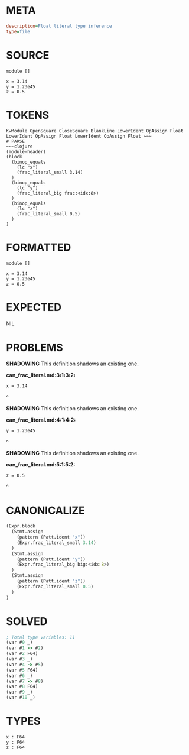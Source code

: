 # META
~~~ini
description=Float literal type inference
type=file
~~~
# SOURCE
~~~roc
module []

x = 3.14
y = 1.23e45
z = 0.5
~~~
# TOKENS
~~~text
KwModule OpenSquare CloseSquare BlankLine LowerIdent OpAssign Float LowerIdent OpAssign Float LowerIdent OpAssign Float ~~~
# PARSE
~~~clojure
(module-header)
(block
  (binop_equals
    (lc "x")
    (frac_literal_small 3.14)
  )
  (binop_equals
    (lc "y")
    (frac_literal_big frac:<idx:8>)
  )
  (binop_equals
    (lc "z")
    (frac_literal_small 0.5)
  )
)
~~~
# FORMATTED
~~~roc
module []

x = 3.14
y = 1.23e45
z = 0.5
~~~
# EXPECTED
NIL
# PROBLEMS
**SHADOWING**
This definition shadows an existing one.

**can_frac_literal.md:3:1:3:2:**
```roc
x = 3.14
```
^


**SHADOWING**
This definition shadows an existing one.

**can_frac_literal.md:4:1:4:2:**
```roc
y = 1.23e45
```
^


**SHADOWING**
This definition shadows an existing one.

**can_frac_literal.md:5:1:5:2:**
```roc
z = 0.5
```
^


# CANONICALIZE
~~~clojure
(Expr.block
  (Stmt.assign
    (pattern (Patt.ident "x"))
    (Expr.frac_literal_small 3.14)
  )
  (Stmt.assign
    (pattern (Patt.ident "y"))
    (Expr.frac_literal_big big:<idx:8>)
  )
  (Stmt.assign
    (pattern (Patt.ident "z"))
    (Expr.frac_literal_small 0.5)
  )
)
~~~
# SOLVED
~~~clojure
; Total type variables: 11
(var #0 _)
(var #1 -> #2)
(var #2 F64)
(var #3 _)
(var #4 -> #5)
(var #5 F64)
(var #6 _)
(var #7 -> #8)
(var #8 F64)
(var #9 _)
(var #10 _)
~~~
# TYPES
~~~roc
x : F64
y : F64
z : F64
~~~
